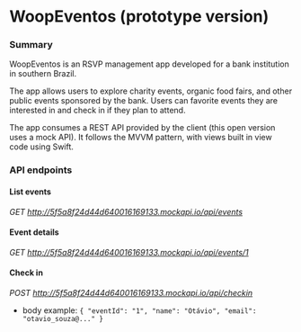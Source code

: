 # WoopEventos (prototype version)
### Summary
WoopEventos is an RSVP management app developed for a bank institution in southern Brazil. 

The app allows users to explore charity events, organic food fairs, and other public events sponsored by the bank. Users can favorite events they are interested in and check in if they plan to attend.

The app consumes a REST API provided by the client (this open version uses a mock API). It follows the MVVM pattern, with views built in view code using Swift.

### API endpoints
#### List events
*GET http://5f5a8f24d44d640016169133.mockapi.io/api/events*
#### Event details
*GET http://5f5a8f24d44d640016169133.mockapi.io/api/events/1*
#### Check in
*POST http://5f5a8f24d44d640016169133.mockapi.io/api/checkin*
- body example:
```{ "eventId": "1", "name": "Otávio", "email": "otavio_souza@..." }```


